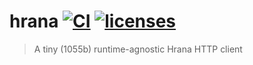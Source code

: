 # hrana [![CI](https://github.com/lukeed/hrana/workflows/CI/badge.svg)](https://github.com/lukeed/hrana/actions?query=workflow%3ACI) [![licenses](https://licenses.dev/b/npm/hrana)](https://licenses.dev/npm/hrana)

> A tiny (1055b) runtime-agnostic Hrana HTTP client
